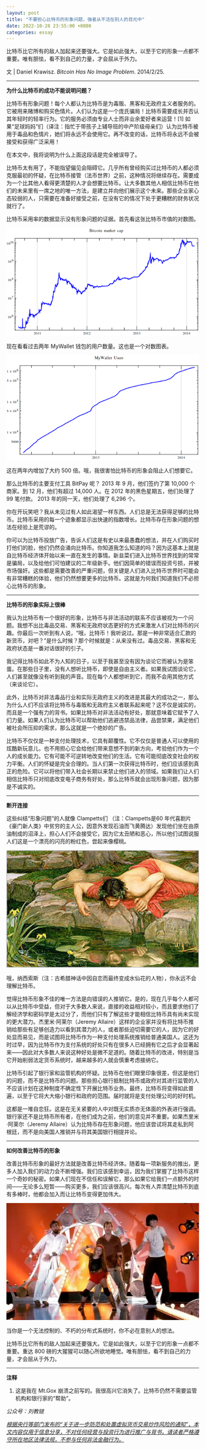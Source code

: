 ```yaml
---
layout: post
title: "不要担心比特币的形象问题，强者从不活在别人的目光中"
date: 2022-10-28 23:55:00 +0800
categories: essay
---
```


比特币比它所有的敌人加起来还要强大。它是如此强大，以至于它的形象一点都不重要。唯有胆怯，看不到自己的力量，才会屈从于外力。

文 | Daniel Krawisz. *Bitcoin Has No Image Problem*. 2014/2/25.

* * *

**为什么比特币的成功不能说明问题？**

比特币有形象问题！每个人都认为比特币是为毒贩、黑客和无政府主义者服务的。它被用来赌博和购买色情片。人们认为这是一个庞氏骗局！比特币需要成长并否认其年轻时的轻率行为。它的服务必须由专业人士而非业余爱好者来运营！[1] 如果“足球妈妈”们（译注：指忙于带孩子上辅导班的中产阶级母亲们）认为比特币被用于毒品和色情片，她们将永远不会使用它。再不改变的话，比特币将永远不会被接受和获得广泛采用！

在本文中，我将说明为什么上面这段话是完全被误导了。

比特币太有用了，不能指望偏见会阻碍它。几乎所有曾经购买过比特币的人都必须克服最初的怀疑，在比特币接管（法币世界）之前，这种情况将继续存在。需要成为一个比其他人看得更清楚的人才会想要比特币。让大多数其他人相信比特币在他们的未来里有一席之地的唯一方法，是建立并向他们展示这个未来。那些企业家心态较弱的人，只需要在准备好接受之前，在没有它的情况下处于更糟糕的财务状况就行了。

比特币采用率的数据显示没有形象问题的证据。首先看这张比特币市值的对数图。

![](/images/2022/20221028-2.png)

现在看看过去两年 MyWallet 钱包的用户数量。这也是一个对数图表。

![](/images/2022/20221028-3.png)

这在两年内增加了大约 500 倍。哦，我很害怕比特币的形象会阻止人们想要它。

那么比特币的主要支付工具 BitPay 呢？ 2013 年 9 月，他们签约了第 10,000 个商家。到 12 月，他们有超过 14,000 人。在 2012 年的黑色星期五，他们处理了 99 笔付款。 2013 年的同一天，他们处理了 6,296 个。

你在开玩笑吧？我从未见过有人如此渴望一样东西。人们总是无法获得足够的比特币。比特币采用的每一个迹象都显示出快速的指数增长。比特币存在形象问题的想法在经验上是荒谬的。

你可以为比特币投放广告，告诉人们这是有史以来最愚蠢的想法，并在人们购买时打他们的脸，他们仍然会涌向比特币。你知道我怎么知道的吗？因为这基本上就是自比特币经济体开始以来一直在发生的事情。新韭菜们进入比特币世界找到的常常是骗局，以及给他们可怕建议的二年级新手。他们因简单的错误而投资亏损，并被市场强奸。这些都是需要改善的严重问题，但关键是人们进入比特币世界时可能会有非常糟糕的体验，他们仍然想要更多的比特币。这就是为何我们知道我们不必担心比特币的形象。

* * *

**比特币的形象实际上很棒**

我认为比特币有一个很好的形象，比特币与非法活动的联系不应该被视为一个问题。我想不出比毒品交易、黑客和无政府状态更好的方式来激发人们对比特币的兴趣。你最后一次听到有人说，“哦，比特币！我听说过。那是一种非常适合汇款的新货币，对吧？”是什么时候？那个时候就是：从来没有过。毒品交易、黑客和无政府状态是一番对话很好的引子。

我记得比特币如此不为人知的日子，以至于我甚至没有因为谈论它而被认为是笨蛋。在那些日子里，没有人想听比特币，即使是自由主义者。如果我试图谈论它，人们甚至就像没有听到我的声音。现在每个人都想听到它，而我不会用其他方式（来谈论它）。

此外，比特币对非法毒品行业和实际无政府主义的改进是其最大的成功之一，那么为什么人们不应该将比特币与毒贩和无政府主义者联系起来呢？这不仅是诚实的，而且是一个强有力的背书。如果比特币对非法活动有好处，那就意味着它赋予了人们力量。如果人们认为比特币可以帮助他们逃避违禁品法律，品尝禁果，满足他们被社会所压抑的需求，那么这就是一个绝妙的广告。

比特币不仅仅是一种支付处理技术，它具有颠覆性。它不仅仅是普通人可以使用的炫酷新玩意儿，也不用担心它会给他们带来意想不到的新方向，考验他们作为一个人的成长能力。它有可能不可逆转地改变他们的生活。它有可能彻底改变社会的权力平衡。人们的怀疑是完全合理的。当人们第一次获得比特币时，他们应该感到真正的危险。它可以将他们带入社会长期以来禁止他们进入的领域。如果我们让人们相信比特币只对彻底改变电子商务有好处，那么比特币就会出现形象问题，因为那是不诚实的。

* * *

**断开连接**

这些纠结“形象问题”的人就像 Clampetts们 （注：Clampetts是60 年代喜剧片《豪门新人类》中贫穷的主人公，因意外发现石油而飞黄腾达）发现他们坐在由原油制成的沼泽上，担心人们不会接受它，因为它太丑陋和恶心，所以他们试图说服人们这是一个漂亮的闪亮的粉红色，尝起来像樱桃。

![](/images/2022/20221028-4.jpg)

哦，纳西索斯（注：古希腊神话中因自恋而最终变成水仙花的人物），你永远不会理解比特币。

觉得比特币形象不佳的唯一方法是向错误的人推销它。是的，现在几乎每个人都可以从比特币中受益，但对于大多数人来说，直接的收益相对较小，而且要求他们了解经济学和密码学是太过分了，而他们只有了解这些才能相信比特币具有尚未实现的更大潜力。杰里米·阿莱尔（Jeremy Allaire）这样的企业家并没有将比特币推销给那些有足够创造力以看到其潜力的人，或者那些迫切需要它的人，因为它的好处显而易见，而是试图将比特币作为一种支付处理系统推销给普通美国人。这还为时过早，因为比特币作为支付系统的好处只有在很多人已经拥有它之后才会显著起来——因此对大多数人来说这种好处是微不足道的。随着比特币的改进，特别是当它开始削弱法定货币系统时，越来越多的人就会慎重考虑接纳它。

比特币引起了银行家和监管机构的怀疑。比特币在他们眼里印象很差，但这是他们的问题，而不是比特币的问题。那些担心银行抵制比特币或政府对其进行监管的人不应该计划在这种制度不确定性下开展比特币业务。最终，比特币将变得如此普遍，以至于它将大大缩小银行和政府的范围。届时就将是支付处理公司的好时机。

这都是一堆自恋狂。这是在无关紧要的人中对既无实质亦无体面的外表进行强调。银行家还不是比特币所有者，在他们成为之前，他们的意见并不重要。如果杰里米·阿莱尔（Jeremy Allaire）认为比特币存在形象问题，他应该尝试将其走私到阿根廷，而不是向美国人推销并与将其美国银行相提并论。

* * *

**如何改善比特币的形象**

改善比特币形象的最好方法就是改善比特币经济体。随着每一项新服务的推出，更多人加入我们的动力会不断增强。我们应该感到幸运，因为我们掌握了比特币这样一个奇妙的秘密。如果人们现在不信任和误解它，那么如果它给我们一点额外的时间——无论多么短暂——购买更多，我们应该很高兴。每次有人弄清楚比特币到底有多棒时，他都会加入而让比特币变得更加伟大。

![](/images/2022/20221028-5.jpg)

当你是一个无法控制的、不朽的分布式系统时，你不必在意别人的想法。

比特币比它所有的敌人加起来还要强大。它是如此强大，以至于它的形象一点都不重要。重达 800 磅的大猩猩可以随心所欲地睡觉。唯有胆怯，看不到自己的力量，才会屈从于外力。

* * *

**注释**

1. 这是我在 Mt.Gox 崩溃之前写的。我很高兴它消失了。比特币仍然不需要监管机构和银行家的“帮助”。 


*公众号：刘教链*

<u>*根据央行等部门发布的“关于进一步防范和处置虚拟货币交易炒作风险的通知”，本文内容仅用于信息分享，不对任何经营与投资行为进行推广与背书，请读者严格遵守所在地区法律法规，不参与任何非法金融行为。*</u>

